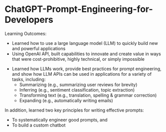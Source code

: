 # ChatGPT-Prompt-Engineering-for-Developers
Learning Outcomes:
- Learned how to use a large language model (LLM) to quickly build new and powerful applications
- Using OpenAI API, built capabilities to innovate and create value in ways that were cost-prohibitive, highly technical, or simply impossible
* Learned how LLMs work, provide best practices for prompt engineering, and show how LLM APIs can be used in applications for a variety of tasks, including:
  * Summarizing (e.g., summarizing user reviews for brevity)
  * Inferring (e.g., sentiment classification, topic extraction)
  * Transforming text (e.g., translation, spelling & grammar correction)
  * Expanding (e.g., automatically writing emails)

In addition, learned two key principles for writing effective prompts:
- To systematically engineer good prompts, and
- To build a custom chatbot
